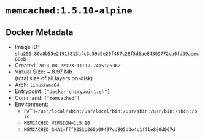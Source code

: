 # `memcached:1.5.10-alpine`

## Docker Metadata

- Image ID: `sha256:80a8b55e21915813afc3a59b2e20f487c28f5d6ae84309772cb0fd39aeec00eb`
- Created: `2018-08-22T23:11:17.741512536Z`
- Virtual Size: ~ 8.97 Mb  
  (total size of all layers on-disk)
- Arch: `linux`/`amd64`
- Entrypoint: `["docker-entrypoint.sh"]`
- Command: `["memcached"]`
- Environment:
  - `PATH=/usr/local/sbin:/usr/local/bin:/usr/sbin:/usr/bin:/sbin:/bin`
  - `MEMCACHED_VERSION=1.5.10`
  - `MEMCACHED_SHA1=fff9351b360a09497cd805d3e4c1ffbe860d067d`
